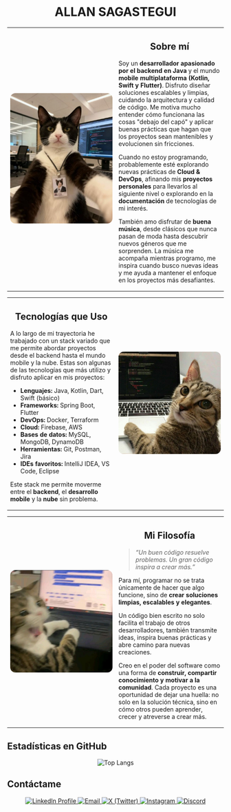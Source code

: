 <div align="center">

# ALLAN SAGASTEGUI

</div>  

<table>
  <tr>
    <td width="50%">
      <img src="/assets/img_sobre_mi.jpeg" alt="Sobre mí" style="width:100%; border-radius:12px;">
    </td>
    <td width="50%">
      <h2 align="center">Sobre mí</h2>
      <p>
        Soy un <strong>desarrollador apasionado por el backend en Java</strong> y el mundo 
        <strong>mobile multiplataforma (Kotlin, Swift y Flutter)</strong>.  
        Disfruto diseñar soluciones escalables y limpias, cuidando la arquitectura y calidad de código. Me motiva mucho entender cómo funcionana las cosas "debajo del capó" y aplicar buenas prácticas que hagan que los proyectos sean mantenibles y evolucionen sin fricciones. 
      </p>
      <p>
        Cuando no estoy programando, probablemente esté explorando nuevas prácticas de 
        <strong>Cloud & DevOps</strong>, afinando mis <strong>proyectos personales</strong> para llevarlos al siguiente nivel o explorando en la <strong>documentación</strong> de tecnologías de mi interés.
      </p>
      <p>
        También amo disfrutar de <strong>buena música</strong>, desde clásicos que nunca pasan de moda hasta descubrir nuevos géneros que me sorprenden. 
        La música me acompaña mientras programo, me inspira cuando busco nuevas ideas y me ayuda a mantener el enfoque en los proyectos más desafiantes.
      </p>
    </td>
  </tr>
</table>

<table>
  <tr>
    <td width="50%">
      <h2 align="center">Tecnologías que Uso</h2>
      <p>
        A lo largo de mi trayectoria he trabajado con un stack variado que me permite abordar 
        proyectos desde el backend hasta el mundo mobile y la nube. Estas son algunas de las 
        tecnologías que más utilizo y disfruto aplicar en mis proyectos:
      </p>
      <ul>
        <li><strong>Lenguajes:</strong> Java, Kotlin, Dart, Swift (básico)</li>
        <li><strong>Frameworks:</strong> Spring Boot, Flutter</li>
        <li><strong>DevOps:</strong> Docker, Terraform</li>
        <li><strong>Cloud:</strong> Firebase, AWS</li>
        <li><strong>Bases de datos:</strong> MySQL, MongoDB, DynamoDB</li>
        <li><strong>Herramientas:</strong> Git, Postman, Jira</li>
        <li><strong>IDEs favoritos:</strong> IntelliJ IDEA, VS Code, Eclipse</li>
      </ul>
      <p>
        Este stack me permite moverme entre el <strong>backend</strong>, el 
        <strong>desarrollo mobile</strong> y la <strong>nube</strong> sin problema.
      </p>
    </td>
    <td width="50%">
      <img src="/assets/img_tecnologias.jpeg" alt="Tecnologías" style="width:100%; border-radius:12px;">
    </td>
  </tr>
</table>

<table>
  <tr>
    <td width="50%">
      <img src="/assets/img_filosofia.jpeg" alt="Mi Filosofía" style="width:100%; border-radius:12px;">
    </td>
    <td width="50%">
      <h2 align="center">Mi Filosofía</h2>
      <blockquote>
        <p><em>“Un buen código resuelve problemas.  
        Un gran código inspira a crear más.”</em></p>
      </blockquote>
      <p>
        Para mí, programar no se trata únicamente de hacer que algo funcione,  
        sino de <strong>crear soluciones limpias, escalables y elegantes</strong>.  
      </p>
      <p>
        Un código bien escrito no solo facilita el trabajo de otros desarrolladores,  
        también transmite ideas, inspira buenas prácticas y abre camino para nuevas creaciones.
      </p>
      <p>
        Creo en el poder del software como una forma de <strong>construir, compartir conocimiento y motivar a la comunidad</strong>.  
        Cada proyecto es una oportunidad de dejar una huella: no solo en la solución técnica,  
        sino en cómo otros pueden aprender, crecer y atreverse a crear más. 
      </p>
    </td>
  </tr>
</table>

## Estadísticas en GitHub  
<div align="center">

![Top Langs](https://github-readme-stats.vercel.app/api/top-langs/?username=AllanSagastegui&layout=compact&theme=tokyonight&hide_border=true)

</div>  

## Contáctame  
<p align="center">
  <a href="https://www.linkedin.com/in/allan-sagastegui" target="_blank">
    <img src="https://img.shields.io/badge/LinkedIn-0A66C2?style=for-the-badge&logo=linkedin&logoColor=white" alt="LinkedIn Profile"/>
  </a>
  <a href="mailto:sagasteguiherradaa@gmail.com">
    <img src="https://img.shields.io/badge/Gmail-EA4335?style=for-the-badge&logo=gmail&logoColor=white" alt="Email"/>
  </a>
  <a href="https://x.com/AllxnSxh?t=bLNPo7xBI6CgFVNz5fjgFg&s=08" target="_blank">
    <img src="https://img.shields.io/badge/Twitter-000000?style=for-the-badge&logo=x&logoColor=white" alt="X (Twitter)"/>
  </a>
  <a href="https://www.instagram.com/_ask.dev/" target="_blank">
    <img src="https://img.shields.io/badge/Instagram-E4405F?style=for-the-badge&logo=instagram&logoColor=white" alt="Instagram"/>
  </a>
  <a href="https://discordapp.com/users/689564989484302415" target="_blank">
    <img src="https://img.shields.io/badge/Discord-5865F2?style=for-the-badge&logo=discord&logoColor=white" alt="Discord"/>
  </a>
</p>